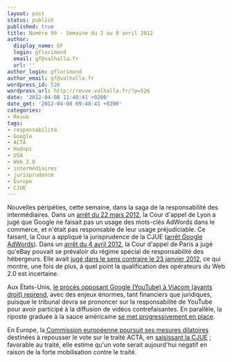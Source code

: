 ```yaml
---
layout: post
status: publish
published: true
title: Numéro 99 - Semaine du 2 au 8 avril 2012
author:
  display_name: GF
  login: gflorimond
  email: gf@valhalla.fr
  url: ''
author_login: gflorimond
author_email: gf@valhalla.fr
wordpress_id: 526
wordpress_url: http://revue.valhalla.fr/?p=526
date: '2012-04-08 11:48:41 +0200'
date_gmt: '2012-04-08 09:48:41 +0200'
categories:
- Revue
tags:
- responsabilité
- Google
- ACTA
- Hadopi
- USA
- Web 2.0
- intermédiaires
- jurisprudence
- Europe
- CJUE
---
```

<p>Nouvelles péripéties, cette semaine, dans la saga de la responsabilité des intermédiaires. Dans un <a href="http://www.legalis.net/spip.php?page=jurisprudence-decision&amp;id_article=3368">arrêt du 22 mars 2012</a>, la Cour d'appel de Lyon a jugé que Google ne faisait pas un usage des mots-clés AdWords dans le commerce, et n'était pas responsable de leur usage préjudiciable. Ce faisant, la Cour a appliqué la jurisprudence de la CJUE (<a href="http://www.valhalla.fr/2010/03/25/cjce-google-adwords/">arrêt Google AdWords</a>). Dans un <a href="http://www.legalis.net/spip.php?page=jurisprudence-decision&amp;id_article=3378">arrêt du 4 avril 2012</a>, la Cour d'appel de Paris a jugé qu'eBay pouvait se prévaloir du régime spécial de responsabilité des hébergeurs. Elle avait <a href="http://www.legalis.net/spip.php?page=jurisprudence-decision&amp;id_article=3346">jugé dans le sens contraire le 23 janvier 2012</a>, ce qui montre, une fois de plus, à quel point la qualification des opérateurs du Web 2.0 est incertaine.</p>
<p>Aux États-Unis, <a href="http://www.numerama.com/magazine/22258-le-conflit-judiciaire-entre-youtube-et-viacom-reprend.html">le procès opposant Google (YouTube) à Viacom (ayants droit) reprend</a>, avec des enjeux énormes, tant financiers que juridiques, puisque le tribunal devra se prononcer sur la responsabilité de YouTube pour avoir participé à la diffusion de vidéos contrefaisantes. En parallèle, la riposte graduée à la sauce américaine <a href="http://www.numerama.com/magazine/22222-la-hadopi-privee-americaine-se-met-en-place.html">se met progressivement en place</a>.</p>
<p>En Europe, la<a href="http://www.numerama.com/magazine/22242-acta-bruxelles-cherche-a-repousser-le-vote-pour-assurer-sa-ratification.html"> Commission européenne poursuit ses mesures dilatoires</a> destinées à repousser le vote sur le traité ACTA, en <a href="http://www.laquadrature.net/fr/la-commission-europeenne-tente-toujours-de-retarder-le-vote-sur-acta">saisissant la CJUE</a> ; favorable au traité, elle estime qu'un vote serait aujourd'hui négatif en raison de la forte mobilisation contre le traité.</p>
<p>&nbsp;</p>
<p>&nbsp;</p>
<p>&nbsp;</p>
